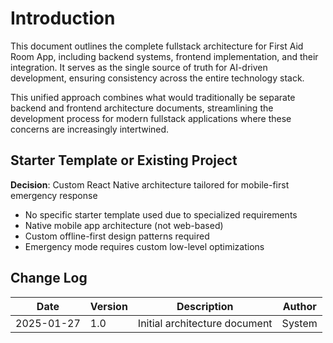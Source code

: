 # Introduction

This document outlines the complete fullstack architecture for First Aid Room App, including backend systems, frontend implementation, and their integration. It serves as the single source of truth for AI-driven development, ensuring consistency across the entire technology stack.

This unified approach combines what would traditionally be separate backend and frontend architecture documents, streamlining the development process for modern fullstack applications where these concerns are increasingly intertwined.

## Starter Template or Existing Project

**Decision**: Custom React Native architecture tailored for mobile-first emergency response
- No specific starter template used due to specialized requirements
- Native mobile app architecture (not web-based)
- Custom offline-first design patterns required
- Emergency mode requires custom low-level optimizations

## Change Log

| Date | Version | Description | Author |
|------|---------|-------------|--------|
| 2025-01-27 | 1.0 | Initial architecture document | System |
